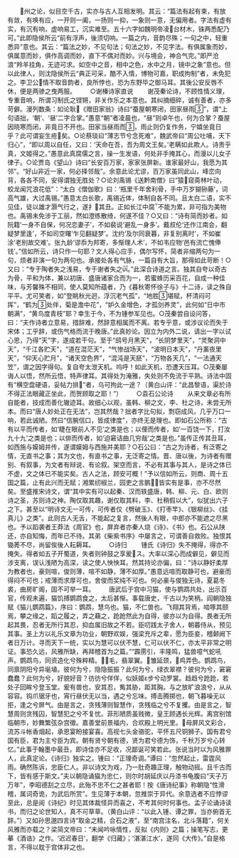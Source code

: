 <!-- { "loadSidebar": true } -->
　　州之论，似目空千古，实亦与古人互相发明。其云：“篇法有起有束，有放有敛，有唤有应，一开则一阖，一扬则一抑，一象则一意，无偏用者。字法有虚有实，有沉有响，虚响易工，沉实难至。五十六字如魏明帝凌台材木，铢两悉配乃可。”此即隐侯所云“前有浮声，後须切响。一篇之内，音韵尽殊；一句之中，轻重悉异”意也。其云：“篇法之妙，不见句法；句法之妙，不见字法。有俱属象而妙，俱属意而妙，俱作高调而妙，直下不偶对而妙。兴与境会，神合气完。”即严沧浪“羚羊挂角，无迹可求。如空中之音，相中之色，水中之月，镜中之象”意也。但以此律人，则沈隐侯所云“典正可采，酷不入情，博物可嘉，职成拘制”者，未免犯之。李卫公情不取音韵者，良所悖也，恐为东野毕之御马耳。其後公安反唇不休，便是两骖之曳两服。
　　○谢榛诗家直说
　　谢茂秦论诗，不顾性情义理，专重音响，所谓习制氏之铿锵，非关作乐之本意也。其纠摘细碎，诚有善者，亦多苛僻。漫列数条：如论耿《赠田家翁》诗曰“蚕屋朝寒闭，田家昼雨”，谓“上句语拙，‘朝’、‘昼’二字合掌。”愚意“朝”者凌晨也，“昼”则卓午也，何为合掌？蚕屋因晓寒而闭，非竟日不开也。田家当昼雨而，雨止则仍复作务，宁嬉坐竟日乎？此可谓妄生疮矣。○论蔡琰曰“薄志节兮念死难”，魏武帝曰“周公吐哺，天下归心”，“即以周以自任，又曰：‘天命在吾，吾为周文王矣。’老瞒如此欺人。诗贵乎真，文姬得之。”愚意此真腐儒之言，操一生发语，何处非手掩其心，而漫以儿女子律子。○论贾岛《望山》诗曰“长安百万家，家家张屏新。谁家最好山，我愿为其邻”。“好山非近一家，何必择邻哉”。余意此论尤谬，百万家虽同此山，峰峦向背，各各不同，安得谓独无胜处？○论刘禹锡《送黔南僧》曰“猿窥斋林叶动，蛟龙闻咒浪花低”：“太白《僧伽歌》曰：‘瓶里千年舍利骨，手中万岁猢狲藤’，词高气雄，大过禹锡。”愚意太白长歌，禹锡近体，体制自各不同。且太白二语，实不见佳，徒以雄才灏气行之，遂扌其丑。正如长江中腐不能为累，非可指为美物也。禹锡未免涉于工丽，然如澄练散绮，何遂不佳？○又曰：“诗有简而妙者。如阮籍‘一身不自保，何况恋妻子’，不如裴说‘避乱一身多’。戴叔伦‘还作江南会，翻疑梦里逢’，不如司空曙‘乍见翻疑梦’。沈约‘及尔同衰暮，非复别离时’，不如崔涂‘老别故交难’。张九龄‘谬忝为邦寄，多惭理人术’，不如韦应物‘邑有流亡愧俸钱’。”信如所云，诗只作一句耶？文人得心应手，偶尔写怀，简者非缩两句为一句，烦者非演一句为两句也。承接处各有气脉，一篇自有大旨，那得如此苛断！○又曰：“专于陶者失之浅易，专于谢者失之。”此深合诗道之言。独其自夸以奇古为骨，平和为体，兼以初唐、盛唐诸家合而为一，若蜜蜂历采百花，自成一种佳味，与芳馨殊不相同，使人莫知所蕴者，乃《暮秋寄怀徐子与》十二诗，读之殊自平平。尤可笑者，如“登眺秋光迥，浮沉老气孤”，“地胜堪赋，杯清闷可挥”，“鹤为处伴，菊是澹中花”，“妒久金增色，才孤剑养灵”，此何如“日中市朝满”，“黄鸟度青枝”耶？幸生于今，不为锺参军见也。○茂秦尝自设问答，曰：“夫作诗者立意易，措辞难，然辞意相属而不离。若专乎意，或涉议论而失于宋体；工乎辞，或伤气格而流于晚唐。”此真妙论。因立为内外二说，请出一字以试心思，乃得“天”字，遂成若干句。至于“鸱号月黑天”，“长阴梦里天”，“灵聚洞中天”，“千江各贮天”，“道在混茫天”，“气惨战场天”，“波明日本天”，“丹薰夜里天”，“仰天心贮月”，“诸天空色界”，“混沌是天胚”，“万物各天几”，“一法通天笠”，谓之因字得句。复自夸太泄天机。呜呼！如此天机，恐遭天压耳。○茂秦屡诲人以悟，然所云悟，特声律耳。其得处为淹雅，失处则不免流于平熟。诗法中固有“横空盘硬语，妥帖力排”者，乌可拘此一途？（黄白山评：“此昌黎语，渠於诗不得正法眼藏正坐此，而贺顾取之耶！”）
　　○袁石公论诗
　　从来文章必有所自能者，技成而善化辙迹耳。故细心以观，虽韩、柳之文，李、杜之诗，未尝无所本。而曰“唐人妙处正在无法”，岂其然哉？拙者字比句拟，剽窃成风，几乎万口一响，若此诚陋。然曰“信腕信口，皆成律度”，亦终无是理也。即如石公所称：“古有以平而传者，如‘睫在眼前人不见’之类是也；以俚而传者，如‘一百饶一下，打汝九十九’之类是也；以俳而传者，如‘迫窘诘曲几穷哉’之类是也。”虽传正传其丑耳，如西施与嫫姆并传，遂谓嫫姆与西施并美耶？○石公曰：“古之为诗者，有泛寄之情，无直书之事；其为文也，有直书之事，无泛寄之情。晋、唐以後，为诗者有赠别、有叙事，为文者有辩说、有论叙。架空而言，不必有其事与其人，是诗之体已不虚，文之体已不能实矣。古人之法，顾安可概！”予以信如所云，则商、周十五国之篇，止有此兴而无赋；湘累纫椒兰，园吏之言鹏，皆实有是事，亦不尽然矣。至盛推宋诗文，谓“其中实有可以起秦、汉而轶盛唐，韩、柳、元、白、欧则诗之圣，苏则诗之神。陶仅取其趣，谢仅取其料，李、杜稍假以大”，似犹出六子之下。甚至以“明诗文无一可传，可传者仅《劈破玉》、《打枣竿》、《银柳丝》、《挂真儿》之类”。此则古人无舌，不能起之复言，然後人有眼，中郎亦不能遮之尽黑也。予以蹈袭者王莽法《周官》也，屏弃者亦秦人烧《诗》、《书》也。石公从陕还，亦自知悔，而年已不待。其弟《柴紫书序》中屡言之，可谓善自救败。独恨其锄莠不尽，尚留俟後人耘耨耳。
　　○诗归
　　锺氏《诗归》失不掩得，得亦不掩失。得者如五子开蜀道，失者则钟鼓之享爰ス。大率以深心而成僻见，僻见而涉支离，误认浅陋为高深，读之使人怏怏耳。然其持论亦偏，曰：“诗以静好柔厚为教者也，豪则喧，俊则薄，喧不如静，薄不如厚。”愚意远喧而取静可也，避豪而得闷不可也；戒薄而求厚可也，舍俊而奖纯不可也。何必豪与俊独无诗，夏葛冬裘，曲房旷阁，固不可举一耳。
　　唐武后于宫中习猫，使与鹦鹉共处，出示百官，传观未遍，猫饥搏鹦鹉食之，太后甚惭。事载唐史，千古以为笑柄。阎朝隐独赋《猫儿鹦鹉篇》，序曰：鹦鹉，慧鸟也。猫，不仁兽也。飞翔其背焉，啮啄其颐焉，攀之缘之，蹈之履之，弄之藉之，跄跄然此为自得，彼亦以为自得。畏者无所起其畏，忍者无所行其忍，抑血属旧故之不若。臣叨践太子舍人，朝暮侍从，预见其事。圣上方以礼乐文章为功业，朝野欢娱，强梁充斥之辈，愿为臣妾，稽颡阙下者日万计。寻而天下一统，实以为慧可以伏不慧，仁可以伏不仁，亦太平非常之明证。事恐久远，风雅所缺，再拜稽首为之篇。”“霹雳引，丰隆鸣，猛兽噫气蛇吼声。鹦鹉鸟，同资造化兮殊粹精。毛，翡翠翼。雏延颈，鸡弄色。鹦鹉鸟，同禀阴阳兮异埏埴。彼何为兮，隐隐振振？此何为兮，绿衣翠襟？彼何为兮，窘窘蠢蠢？此何为兮，好貌好音？彷彷兮佯佯，似妖姬ε步兮动罗裳。趋趋兮跄跄，若处子回眸兮登玉堂。爰有兽也，安其忍，觜其胁，距其胸。与之放旷浪浪兮，从从容容。钩爪锯牙也，宵行昼伏无以当，遇之兮忘味。搏击腾掷也，朝飞暮噪无以拒，逢之兮屏气。由是言之，贪残薄则智慧作，贪残临之兮不复攫。由是言之，智慧周则贪残囚，智慧犯之兮不复忧。菲形陋质虽贱微，皇王顾遇长光辉。离宫别馆临朝市，妙舞繁弦杂宫徵。嘉善堂前景福内，合欢殿上明光里。母屏风文彩合，流苏斗帐香烟起，承恩宴盼接宴喜。高视七头金骆驼，平怀五尺铜狮子。国有君兮国有臣，君为主兮臣为宾。朝有贤兮朝有德，贤为君兮德为饰，千秋万岁兮心转忆。”此事于翰墨中最丑，即诗佳亦不足收，况鄙诞可笑若此。张说当时以为风雅罪人，此真定论。《诗归》独实之。锺曰：“正理奇调。”谭曰：“忽然起止，雷霆风雨。确然陈诉，忠臣仁人。非以诗文为戏，乃一肚奇趣正理，触物动摇。且千古而下，皆有感于斯文。”夫以朝隐诵猫为忠仁，则尔时胡延庆以丹漆书龟腹曰“天子万万年”，李昭德刮之立尽，此殆不忠不仁之甚者耶！按《唐诗纪事》称朝隐“性滑稽，属词奇诡，为武后所赏”。生见薄于本朝，忽推崇于异代。余意选者不应悖谬至此，总是阅《诗纪》时见其体裁怪异而喜之，不考其何时何事也。孟子论诵诗读书，而归之论世知人，真不可草草。（黄白山评：“以此入锺、谭之罪，当亦俯首无辞。”）又如孙思邈四言诗“取金之精，合石之液”，至“南宫注名，北斗落籍”，何关风雅而亦载之？梁简文帝曰：“未闻吟咏情性，反拟《内则》之篇；操笔写志，更摹《酒诰》之作。‘迟迟春日’，翻学《归藏》；‘湛湛江水’，遂同《大传》。”自是格言，不得以耽于宫体非之也。
